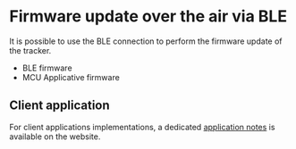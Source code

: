 # Firmware update over the air via BLE

 It is possible to use the BLE connection to perform the firmware
 update of the tracker.
-   BLE firmware
-   MCU Applicative firmware

## Client application

 For client applications implementations, a dedicated [application notes](https://docs.thingpark.com/thingpark-location/D-Reference/DocLibrary_R/#application-notes) is available on the website.